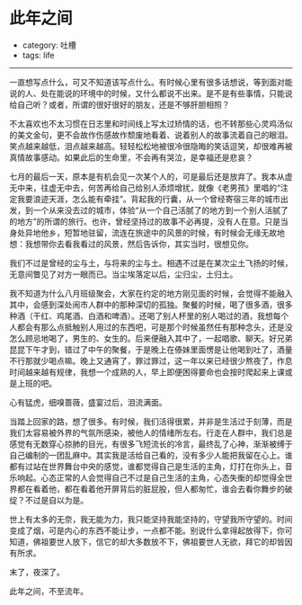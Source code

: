 # 此年之间
- category: 吐槽
- tags: life

---

一直想写点什么，可又不知道该写点什么。有时候心里有很多话想说，等到面对能说的人、处在能说的环境中的时候，又什么都说不出来。是不是有些事情，只能说给自己听？或者，所谓的很好很好的朋友，还是不够肝胆相照？

不太喜欢也不太习惯在日志里和时间线上写太过矫情的话，也不转那些心灵鸡汤似的美文金句，更不会故作伤感故作颓废地看着、说着别人的故事流着自己的眼泪。笑点越来越低，泪点越来越高。轻轻松松地被很冷很隐晦的笑话逗笑，却很难再被真情故事感动。如果此后的生命里，不会再有哭泣，是幸福还是悲哀？

七月的最后一天，原本是有机会见一次某个人的，可是最后还是放弃了。我本从虚无中来，往虚无中去，何苦再给自己给别人添烦增扰，就像《老男孩》里唱的“注定我要浪迹天涯，怎么能有牵挂”。背起我的行囊，从一个曾经寄宿三年的城市出发，到一个从来没去过的城市，体验“从一个自己活腻了的地方到一个别人活腻了的地方”的所谓的旅行。也许，曾经坚持过的故事不必再提，没有人在意。只是当身处异地他乡，短暂地驻留，流连在旅途中的风景的时候，有时候会无缘无故地想：我想带你去看我看过的风景，然后告诉你，其实当时，很想见你。

我们不过是曾经的尘与土，与将来的尘与土。相遇不过是在某次尘土飞扬的时候，无意间瞥见了对方一眼而已。当尘埃落定以后，尘归尘，土归土。

我不知道为什么八月班级聚会，大家在约定的地方刚见面的时候，会觉得不能融入其中，会感到深处闹市人群中的那种深切的孤独。聚餐的时候，喝了很多酒，很多种酒（干红、鸡尾酒、白酒和啤酒）。还喝了别人杯里的别人喝过的酒，我想每个人都会有那么点抵触别人用过的东西吧，可是那个时候虽然任有那种念头，还是没怎么顾忌地喝了，男生的、女生的。后来便融入其中了，一起唱歌、聊天。好兄弟昆昆下午才到，错过了中午的聚餐，于是晚上在傣妹里面愣是让他喝到吐了，酒量不行那就少喝点嘛。晚上又通宵了，罪过罪过，这一年以来已经很少熬夜了，作息时间越来越有规律，我想一个成熟的人，早上即便困得要命也会按时爬起来上课或是上班的吧。

心有猛虎，细嗅蔷薇，盛宴过后，泪流满面。

当踏上回家的路，想了很多。有时候，我们活得很累，并非是生活过于刻薄，而是我们太容易被外界的气氛所感染，被他人的情绪所左右。行走在人群中，我们总是感觉有无数穿心掠肺的目光，有很多飞短流长的冷言，最终乱了心神，渐渐被缚于自己编制的一团乱麻中。其实我是活给自己看的，没有多少人能把我留在心上。谁都有过站在世界舞台中央的感觉，谁都觉得自己是生活的主角，灯打在你头上，音乐响起。心态正常的人会觉得自己不过是自己生活的主角，心态失衡的却觉得全世界都在看着他，都在看着他开屏背后的脏屁股，但人都匆忙，谁会去看你舞步的破绽？不过是自以为是。

世上有太多的无奈，我无能为力，我只能坚持我能坚持的，守望我所守望的。时间变成了烟，可是内心的东西不能让步，一点都不能。别说什么拿得起放得下，你可知道，佛祖要世人放下，信它的却大多数放不下，佛祖要世人无欲，拜它的却皆因有所求。

末了，夜深了。

此年之间，不至流年。